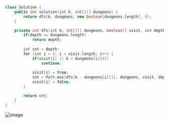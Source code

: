 ```java
class Solution {
    public int solution(int k, int[][] dungeons) {
        return dfs(k, dungeons, new boolean[dungeons.length], 0);
    }

    private int dfs(int k, int[][] dungeons, boolean[] visit, int depth){
        if(depth == dungeons.length)
            return depth;
        
        int cnt = depth;
        for (int i = 0; i < visit.length; i++) {
            if(visit[i] || k < dungeons[i][0])
                continue;
            
            visit[i] = true;
            cnt = Math.max(dfs(k - dungeons[i][1], dungeons, visit, depth + 1), cnt);
            visit[i] = false;
        }

        return cnt;
    }
}
```
![image](https://github.com/alswo1212/CNF_codingTest_sturdy/assets/92290312/1c218432-3a9a-4e72-ab5e-347a5efed192)
